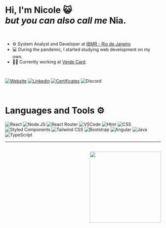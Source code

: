 <h1> Hi, I'm Nicole 😺
    <br>                  
        <i>but you can also call me</i> Nia.
</h1>

<br>


- ⚙️ System Analyst and Developer at [IBMR - Rio de Janeiro](https://www.ibmr.br)
- 💻 During the pandemic, I started studying web development on my own.
- 👨‍💻 Currently working at [Verde Card](https://www.verdecard.com.br).

<br>


[![Website](https://img.shields.io/badge/website-01689B?style=for-the-badge&logo=About.me&logoColor=white)](https://htpnia.github.io/portfolio/index.html)
[![Linkedin](https://img.shields.io/badge/LinkedIn-0077B5?style=for-the-badge&logo=linkedin&logoColor=white)](https://www.linkedin.com/in/nicole-musciacchio/)
[![Certificates](https://img.shields.io/badge/Certificates-4285F4?style=for-the-badge&logo=google-cloud&logoColor=white)](https://drive.google.com/drive/folders/1XyHECSsmGFQ32yVWGAef4epA6Yv2aQ0i?usp=drive_link)
![Discord](https://img.shields.io/badge/niashinov-7289DA?style=for-the-badge&logo=discord&logoColor=white)


<br>
<h1>Languages and Tools ⚙️</h1>

![React](https://img.shields.io/badge/React-20232A?style=for-the-badge&logo=react&logoColor=61DAFB) ![Node.JS](https://img.shields.io/badge/Node.js-339933?style=for-the-badge&logo=node.js&logoColor=white)
![React Router](https://img.shields.io/badge/React_Router-CA4245?style=for-the-badge&logo=react-router&logoColor=white) ![VSCode](https://img.shields.io/badge/VSCode-5C2D91?style=for-the-badge&logo=visualstudiocode&logoColor=white)
 ![Html](https://img.shields.io/badge/HTML5-E34F26?style=for-the-badge&logo=html5&logoColor=white) ![CSS](https://img.shields.io/badge/CSS3-1572B6?style=for-the-badge&logo=css3&logoColor=white) ![Styled Components](https://img.shields.io/badge/styled--components-DB7093?style=for-the-badge&logo=styled-components&logoColor=white)
![Tailwind CSS](https://img.shields.io/badge/Tailwind_CSS-06B6D4?style=for-the-badge&logo=tailwind-css&logoColor=white)
![Bootstrap](https://img.shields.io/badge/Bootstrap-7952B3?style=for-the-badge&logo=bootstrap&logoColor=white) ![Angular](https://img.shields.io/badge/Angular-DD0031?style=for-the-badge&logo=angular&logoColor=white) ![Java](https://img.shields.io/badge/Java-ED8B00?style=for-the-badge&logo=openjdk&logoColor=white) ![TypeScript](https://img.shields.io/badge/TypeScript-007ACC?style=for-the-badge&logo=typescript&logoColor=white)

<hr>
<br>
<img width="230px" align="right" src="https://static.vecteezy.com/system/resources/previews/023/363/877/original/orange-cat-feline-domestic-pet-animal-portrait-cute-png.png">

